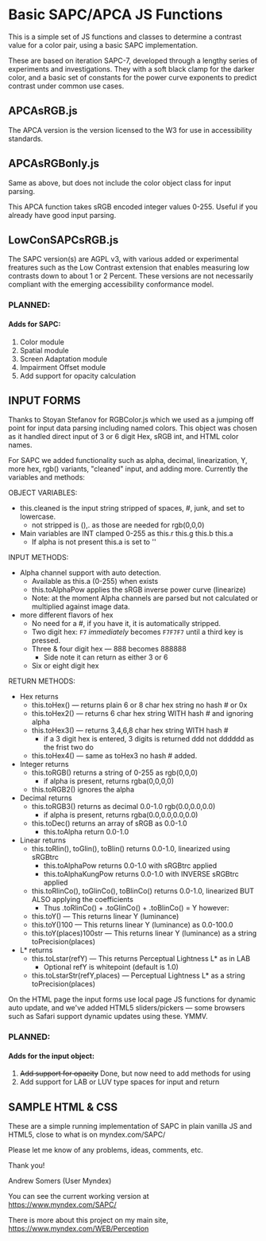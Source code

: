 # Basic SAPC/APCA JS Functions

This is a simple set of JS functions and classes to determine a contrast value for a color pair, using a basic SAPC implementation. 

These are based on iteration SAPC-7, developed through a lengthy series of experiments and investigations. They with a soft black clamp for the darker color, and a basic set of constants for the power curve exponents to predict contrast under common use cases.

## APCAsRGB.js
The APCA version is the version licensed to the W3 for use in accessibility standards.

## APCAsRGBonly.js
Same as above, but does not include the color object class for input parsing.

This APCA function takes sRGB encoded integer values 0-255. Useful if you already have good input parsing.

## LowConSAPCsRGB.js
The SAPC version(s) are AGPL v3, with various added or experimental freatures such as the Low Contrast extension that enables measuring low contrasts down to about 1 or 2 Percent. These versions are not necessarily compliant with the emerging accessibility conformance model.

### PLANNED:
#### Adds for SAPC:
1. Color module
2. Spatial module
3. Screen Adaptation module
4. Impairment Offset module
5. Add support for opacity calculation

## INPUT FORMS
Thanks to Stoyan Stefanov for RGBColor.js which we used as a jumping off point for input data parsing including named colors.
This object was chosen as it handled direct input of 3 or 6 digit Hex, sRGB int, and HTML color names. 

For SAPC we added functionality such as alpha, decimal, linearization, Y, more hex, rgb() variants, "cleaned" input, and adding more. Currently the variables and methods:

OBJECT VARIABLES:
- this.cleaned is the input string stripped of spaces, #, junk, and set to lowercase.
    - not stripped is (),. as those are needed for rgb(0,0,0)
- Main variables are INT clamped 0-255 as this.r this.g this.b this.a
    - If alpha is not present this.a is set to ''

INPUT METHODS:
- Alpha channel support with auto detection.
    - Available as this.a (0-255) when exists
    - this.toAlphaPow applies the sRGB inverse power curve (linearize)
    - Note: at the moment Alpha channels are parsed but not calculated or multiplied against image data.
- more different flavors of hex
    - No need for a #, if you have it, it is automatically stripped.
    - Two digit hex: `F7` _immediately_ becomes `F7F7F7` until a third key is pressed.
    - Three & four digit hex — 888 becomes 888888
        - Side note it can return as either 3 or 6
    - Six or eight digit hex

RETURN METHODS:
- Hex returns
    - this.toHex() — returns plain 6 or 8 char hex string no hash # or 0x
    - this.toHex2() — returns 6 char hex string WITH hash # and ignoring alpha
    - this.toHex3() — returns 3,4,6,8 char hex string WITH hash #
        - if a 3 digit hex is entered, 3 digits is returned ddd not dddddd as the frist two do
    - this.toHex4() — same as toHex3 no hash # added.
- Integer returns
    - this.toRGB() returns a string of 0-255 as rgb(0,0,0)
        - if alpha is present, returns rgba(0,0,0,0)
    - this.toRGB2() ignores the alpha
- Decimal returns
    - this.toRGB3() returns as decimal 0.0-1.0 rgb(0.0,0.0,0.0)
        - if alpha is present, returns rgba(0.0,0.0,0.0,0.0)
    - this.toDec() returns an array of sRGB as 0.0-1.0
        - this.toAlpha return 0.0-1.0
- Linear returns
    - this.toRlin(), toGlin(), toBlin() returns 0.0-1.0, linearized using sRGBtrc
        - this.toAlphaPow returns 0.0-1.0 with sRGBtrc applied
        - this.toAlphaKungPow returns 0.0-1.0 with INVERSE sRGBtrc applied
    - this.toRlinCo(), toGlinCo(), toBlinCo() returns 0.0-1.0, linearized BUT ALSO applying the coefficients
        - Thus .toRlinCo() + .toGlinCo() + .toBlinCo() =  Y  however:
    - this.toY() — This returns linear Y (luminance)
    - this.toY()100 — This returns linear Y (luminance) as 0.0-100.0
    - this.toY(places)100str — This returns linear Y (luminance) as a string toPrecision(places)
- L* returns
    - this.toLstar(refY) — This returns Perceptual Lightness L* as in LAB 
        - Optional refY is whitepoint (default is 1.0)
    - this.toLstarStr(refY,places) — Perceptual Lightness L* as a string toPrecision(places)
        
On the HTML page the input forms use local page JS functions for dynamic auto update, and we've added HTML5 sliders/pickers — some browsers such as Safari support dynamic updates using these. YMMV.

### PLANNED:
#### Adds for the input object:
1. ~~Add support for opacity~~ Done, but now need to add methods for using
2. Add support for LAB or LUV type spaces for input and return

## SAMPLE HTML & CSS
These are a simple running implementation of SAPC in plain vanilla JS and HTML5, close to what is on myndex.com/SAPC/

Please let me know of any problems, ideas, comments, etc. 

Thank you!

Andrew Somers
(User Myndex)

You can see the current working version at https://www.myndex.com/SAPC/

There is more about this project on my main site, https://www.myndex.com/WEB/Perception
